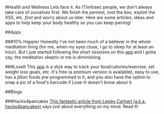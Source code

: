#Health and Wellness
Lets face it.  As IT/infosec people, we don't always take care of ourselves first.  We finish the pentest, root the box, exploit the XSS, etc. *first* and worry about us later.  Here are some articles, ideas and apps to help keep your body healthy so you can keep pwning!

##Apps

###10% Happier
Honestly I've not been much of a believer in the whole meditation thing (for me, when my eyes close, I go to sleep for at least an hour).  *But* I just started following the short sessions on this [app](http://www.10percenthappier.com/) and I gotta say, the meditation skeptic in me is diminishing.

###LoseIt
This [app](https://www.loseit.com/) is a slick way to track your food/calories/exercise, set weight loss goals, etc.  It's free (a premium version is available), easy to use, has a jillion foods pre-programmed in it, and you also have the option to snap a pic of a food's barcode if Lose-It doesn't know about it.

##Blogs

###Hacks4pancakes
[This fantastic article from Lesley Carhart (a.k.a. hacks4pancakes)](https://tisiphone.net/2016/11/29/health-and-wellness-in-infosec/) says just about everything on my mind.  Read it!